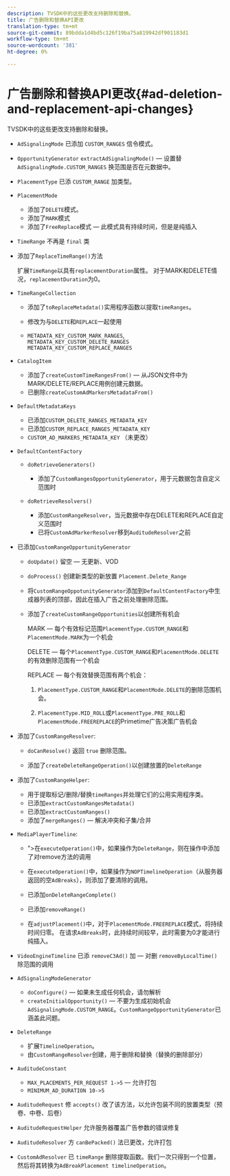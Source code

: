 ```yaml
---
description: TVSDK中的这些更改支持删除和替换。
title: 广告删除和替换API更改
translation-type: tm+mt
source-git-commit: 89bdda1d4bd5c126f19ba75a819942df901183d1
workflow-type: tm+mt
source-wordcount: '381'
ht-degree: 0%

---
```



# 广告删除和替换API更改{#ad-deletion-and-replacement-api-changes}

TVSDK中的这些更改支持删除和替换。

* `AdSignalingMode` 已添加 `CUSTOM_RANGES` 信令模式。

* `OpportunityGenerator`  `extractAdSignalingMode()`  — 设置替 `AdSignalingMode.CUSTOM_RANGES` 换范围是否在元数据中。

* `PlacementType` 已添 `CUSTOM_RANGE` 加类型。

* `PlacementMode`

   * 添加了`DELETE`模式。
   * 添加了`MARK`模式
   * 添加了`FreeReplace`模式 — 此模式具有持续时间，但是是纯插入

* `TimeRange` 不再是 `final` 类

* 添加了`ReplaceTimeRange()`方法

   扩展`TimeRange`以具有`replacementDuration`属性。 对于MARK和DELETE情况，`replacementDuration`为0。

* `TimeRangeCollection`

   * 添加了`toReplaceMetadata()`实用程序函数以提取`timeRanges`。

   * 修改为与`DELETE`和`REPLACE`一起使用

   * `METADATA_KEY_CUSTOM_MARK_RANGES`,  `METADATA_KEY_CUSTOM_DELETE_RANGES`  `METADATA_KEY_CUSTOM_REPLACE_RANGES`

* `CatalogItem`

   * 添加了`createCustomTimeRangesFrom()` — 从JSON文件中为MARK/DELETE/REPLACE用例创建元数据。
   * 已删除`createCustomAdMarkersMetadataFrom()`

* `DefaultMetadataKeys`

   * 已添加`CUSTOM_DELETE_RANGES_METADATA_KEY`
   * 已添加`CUSTOM_REPLACE_RANGES_METADATA_KEY`
   * `CUSTOM_AD_MARKERS_METADATA_KEY` （未更改）

* `DefaultContentFactory`

   * `doRetrieveGenerators()`

      * 添加了`CustomRangesOpportunityGenerator`，用于元数据包含自定义范围时
   * `doRetrieveResolvers()`

      * 添加`CustomRangeResolver`，当元数据中存在DELETE和REPLACE自定义范围时
      * 已将`CustomAdMarkerResolver`移到`AuditudeResolver`之前


* 已添加`CustomRangeOpportunityGenerator`

   * `doUpdate()` 留空 — 无更新、VOD
   * `doProcess()` 创建新类型的新放置  `Placement.Delete_Range`

   * 将`CustomRangeOppotunityGenerator`添加到`DefaultContentFactory`中生成器列表的顶部，因此在插入广告之前处理删除范围。

   * 添加了`createCustomRangeOpportunities`以创建所有机会

      MARK — 每个有效标记范围`PlacementType.CUSTOM_RANGE`和`PlacementMode.MARK`为一个机会

      DELETE — 每个`PlacementType.CUSTOM_RANGE`和`PlacementMode.DELETE`的有效删除范围有一个机会

      REPLACE — 每个有效替换范围有两个机会：

      1. `PlacementType.CUSTOM_RANGE`和`PlacementMode.DELETE`的删除范围机会。

      1. `PlacementType.MID_ROLL`或`PlacementType.PRE_ROLL`和`PlacementMode.FREEREPLACE`的Primetime广告决策广告机会

* 添加了`CustomRangeResolver`:

   * `doCanResolve()` 返回 `true` 删除范围。

   * 添加了`createDeleteRangeOperation()`以创建放置的`DeleteRange`

* 添加了`CustomRangeHelper`:

   * 用于提取标记/删除/替换`timeRanges`并处理它们的公用实用程序类。
   * 已添加`extractCustomRangesMetadata()`
   * 已添加`extractCustomRanges()`
   * 添加了`mergeRanges()` — 解决冲突和子集/合并

* `MediaPlayerTimeline`:

   * &quot;>在`executeOperation()`中，如果操作为`DeleteRange`，则在操作中添加了对remove方法的调用

   * 在`executeOperation()`中，如果操作为`NOPTimelineOperation`（从服务器返回的空`AdBreaks`），则添加了要清除的调用。

   * 已添加`onDeleteRangeComplete()`
   * 已添加`removeRange()`
   * 在`adjustPlacement()`中，对于`PlacementMode.FREEREPLACE`模式，将持续时间归零。 在请求`AdBreaks`时，此持续时间较早，此时需要为0才能进行纯插入。

* `VideoEngineTimeline` 已添 `removeC3Ad()` 加 — 对删 `removeByLocalTime()` 除范围的调用

* `AdSignalingModeGenerator`

   * `doConfigure()`  — 如果未生成任何机会，请勿解析
   * `createInitialOpportunity()`  — 不要为生成初始机会 `AdSignalingMode.CUSTOM_RANGE`。`CustomRangeOpportunityGenerator`已涵盖此问题。

* `DeleteRange`

   * 扩展`TimelineOperation`。
   * 由`CustomRangeResolver`创建，用于删除和替换（替换的删除部分）

* `AuditudeConstant`

   * `MAX_PLACEMENTS_PER_REQUEST 1->5`  — 允许打包
   * `MINIMUM_AD_DURATION 10->5`

* `AuditudeRequest` 修 `accepts()` 改了该方法，以允许包装不同的放置类型（预卷、中卷、后卷）

* `AuditudeRequestHelper` 允许服务器覆盖广告参数的错误修复

* `AuditudeResolver` 方 `canBePacked()` 法已更改，允许打包

* `CustomAdResolver` 已 `timeRange` 删除提取函数。我们一次只得到一个位置，然后将其转换为`AdBreakPlacement timelineOperation`。

